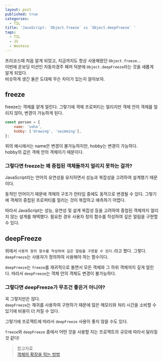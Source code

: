 ```yaml
---
layout: post
published: true
categories:
  - TIL
title: 'JavaScript: `Object.freeze` vs `Object.deepFreeze` '
tags:
  - TIL
  - JS
  - Wooteco
---
```


프리코스때 처음 알게 되었고, 지금까지도 항상 사용해왔던 `Object.freeze`...  
이번에 온보딩 미션인 자동차경주 페어 덕분에 `Object.deepFreeze`라는 것을 새롭게 알게 되었다.  
비슷하게 생긴 둘은 도대체 무슨 차이가 있는지 알아보자.

## freeze

freeze는 객체를 얕게 얼린다. 그렇기에 객체 프로퍼티는 얼리지만 객체 안의 객체를 얼리지 않아, 변경이 가능하게 된다.

```js
const person = {
	name: 'soha',
	hobby: ['drawing', 'swimming'],
};
```

위의 예시에서는 name은 변경이 불가능하지만, hobby는 변경이 가능하다.  
hobby의 값은 객체 안의 객체이기 때문이다.

### 그렇다면 freeze는 왜 중첩된 객체들까지 얼리지 못하는 걸까?

JavaScript라는 언어의 유연성을 유지하면서 성능과 복잡성을 고려하여 설계했기 때문이다.

동적인 언어이기 때문에 객체의 구조가 런타임 중에도 동적으로 변경될 수 있다. 그렇기에 객체의 중첩된 프로퍼티를 얼리는 것이 복잡하고 예측하기 어렵다.

따라서 JavaScript는 성능, 유연성 및 설계 복잡성 등을 고려하여 중첩된 객체까지 얼리지 않는 설계를 채택했다. 필요한 경우 사용자 정의 함수를 작성하여 깊은 얼림을 구현할 수 있다.

## deepFreeze

위에서 `사용자 정의 함수를 작성하여 깊은 얼림을 구현할 수 있다.`라고 했다. 그렇다. `deepFreeze`는 사용자가 정의하여 사용해야 하는 함수이다.

`deepFreeze`는 `freeze`를 재귀적으로 돌면서 모든 객체와 그 하위 객체까지 깊게 얼린다. 따라서 `deepFreeze`는 객체 안의 객체도 변경이 불가능하다.

### 그렇다면 deepFreeze가 무조건 좋은거 아니야?

꼭 그렇지만은 않다.  
`deepFreeze`는 재귀를 사용하여 구현하기 때문에 많은 메모리와 처리 시간을 소비할 수 있기에 비용이 더 커질 수 있다.

그렇기에 프로젝트에 따라서 `deepFreeze` 사용이 좋지 않을 수도 있다.

`freeze`와 `deepFreeze` 중에서 어떤 것을 사용할 지는 프로젝트의 규모에 따라서 달라질 것 같다!

> 참고자료  
> [객체의 확장을 막는 방법](https://velog.io/@ansrjsdn/%EA%B0%9D%EC%B2%B4%EC%9D%98-%ED%99%95%EC%9E%A5%EC%9D%84-%EB%A7%89%EB%8A%94-%EB%B0%A9%EB%B2%95)
